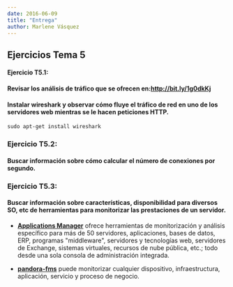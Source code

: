 ```yaml
---
date: 2016-06-09
title: "Entrega"
author: Marlene Vásquez
---
```

## Ejercicios Tema 5

#### Ejercicio T5.1: 
#### Revisar los análisis de tráfico que se ofrecen en:http://bit.ly/1g0dkKj


#### Instalar wireshark y observar cómo fluye el tráfico de red en uno de los servidores web mientras se le hacen peticiones HTTP.

````
sudo apt-get install wireshark 
````


### Ejercicio T5.2:
#### Buscar información sobre cómo calcular el número de conexiones por segundo.

### Ejercicio T5.3:
#### Buscar información sobre características, disponibilidad para diversos SO, etc de herramientas para monitorizar las prestaciones de un servidor.

- [**Applications Manager**](https://www.manageengine.com) ofrece herramientas de monitorización y análisis específico para más de 50 servidores, aplicaciones, bases de datos, ERP, programas "middleware", servidores y tecnologías web, servidores de Exchange, sistemas virtuales, recursos de nube pública, etc.; todo desde una sola consola de administración integrada.

-  [**pandora-fms**](http://pandorafms.com/es/) puede monitorizar cualquier dispositivo, infraestructura, aplicación, servicio y proceso de negocio.


